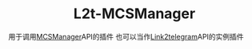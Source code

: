 <h1 align="center">
    L2t-MCSManager
</h1>

用于调用[MCSManager](https://github.com/mCSManager/MCSManager )API的插件
也可以当作[Link2telegram](https://github.com/Crystal-Moling/link2telegram )API的实例插件
